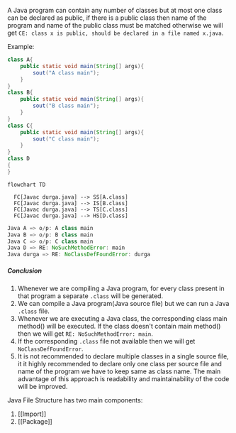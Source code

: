 A Java program can contain any number of classes but at most one class can be declared as public, if there is a public class then name of the program and name of the public class must be matched otherwise we will get `CE: class x is public, should be declared in a file named x.java`.

Example: 
```java
class A{
	public static void main(String[] args){
		sout("A class main");
	}
}
class B{
	public static void main(String[] args){
		sout("B class main");
	}
}
class C{
	public static void main(String[] args){
		sout("C class main");
	}
}
class D
{
}
```
```mermaid
flowchart TD

  FC[Javac durga.java] --> SS[A.class]
  FC[Javac durga.java] --> IS[B.class]
  FC[Javac durga.java] --> TS[C.class]
  FC[Javac durga.java] --> HS[D.class]
  ```
```java
Java A => o/p: A class main
Java B => o/p: B class main
Java C => o/p: C class main
Java D => RE: NoSuchMethodError: main
Java durga => RE: NoClassDefFoundError: durga
```

##### Conclusion
1. Whenever we are compiling a Java program, for every class present in that program a separate `.class` will be generated.
2. We can compile a Java program(Java source file) but we can run a Java `.class` file.
3. Whenever we are executing a Java class, the corresponding class main method() will be executed. If the class doesn't contain main method() then we will get `RE: NoSuchMethodError: main`.
4. If the corresponding `.class` file not available then we will get `NoClassDefFoundError`.
5. It is not recommended to declare multiple classes in a single source file, it it highly recommended to declare only one class per source file and name of the program we have to keep same as class name. The main advantage of this approach is readability and maintainability of the code will be improved.


Java File Structure has two main components:
1. [[Import]]
2. [[Package]]